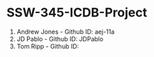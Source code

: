 # SSW-345-ICDB-Project

1) Andrew Jones - Github ID: aej-11a
2) JD Pablo - Github ID: JDPablo
3) Tom Ripp - Github ID: 
